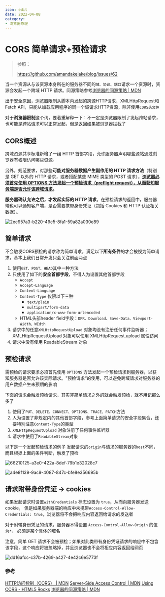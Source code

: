```yaml
---
icon: edit
date: 2022-04-08
category:
- 浏览器原理
---
```


# CORS 简单请求+预检请求

> 参照：
>
> https://github.com/amandakelake/blog/issues/62

当一个资源从与该资源本身所在的服务器不同的`域、协议、端口`请求一个资源时，资源会发起一个跨域 HTTP 请求。同源策略参考[浏览器的同源策略 | MDN](https://developer.mozilla.org/zh-CN/docs/Web/Security/Same-origin_policy)

出于安全原因，浏览器限制从脚本内发起的跨源HTTP请求，XMLHttpRequest和Fetch API，只能从加载应用程序的同一个域请求HTTP资源，除非使用`CORS头文件`

对于**浏览器限制**这个词，要着重解释一下：不一定是浏览器限制了发起跨站请求，也可能是跨站请求可以正常发起，但是返回结果被浏览器拦截了

## CORS概述

跨域资源共享标准新增了一组 HTTP 首部字段，允许服务器声明哪些源站通过浏览器有权限访问哪些资源。

另外，规范要求，对那些**可能对服务器数据产生副作用的 HTTP 请求方法**（特别是 GET 以外的 HTTP 请求，或者搭配某些 MIME 类型的 POST 请求），**<u>浏览器必须首先使用 OPTIONS 方法发起一个预检请求（preflight request），从而获知服务端是否允许该跨域请求</u>。**

**服务器确认允许之后，才发起实际的 HTTP 请求**。在预检请求的返回中，服务器端也可以通知客户端，是否需要携带身份凭证（包括 Cookies 和 HTTP 认证相关数据）。

![2ec957a3-b220-49c5-8fa1-59a82a030e89](https://mc-web-1259409954.cos.ap-guangzhou.myqcloud.com/MyImages/202204081359603.png)

## 简单请求

不会触发CORS预检的请求称为简单请求，满足以下**所有条件**的才会被视为简单请求，基本上我们日常开发只会关注前面两点

1. 使用`GET、POST、HEAD`其中一种方法
2. 只使用了如下的**安全首部字段**，不得人为设置其他首部字段
   - `Accept`
   - `Accept-Language`
   - `Content-Language`
   - `Content-Type` 仅限以下三种
     - `text/plain`
     - `multipart/form-data`
     - `application/x-www-form-urlencoded`
   - HTML头部header field字段：`DPR、Download、Save-Data、Viewport-Width、WIdth`
3. 请求中的任意`XMLHttpRequestUpload` 对象均没有注册任何事件监听器；XMLHttpRequestUpload 对象可以使用 XMLHttpRequest.upload 属性访问
4. 请求中没有使用 ReadableStream 对象

## 预检请求

需预检的请求要求必须首先使用 `OPTIONS` 方法发起一个预检请求到服务器，以获知服务器是否允许该实际请求。"预检请求“的使用，可以避免跨域请求对服务器的用户数据产生未预期的影响

下面的请求会触发预检请求，其实非简单请求之外的就会触发预检，就不用记那么多了

1. 使用了`PUT、DELETE、CONNECT、OPTIONS、TRACE、PATCH`方法
2. 人为设置了非规定内的其他首部字段，参考上面简单请求的安全字段集合，还要特别注意`Content-Type`的类型
3. `XMLHttpRequestUpload` 对象注册了任何事件监听器
4. 请求中使用了`ReadableStream`对象

以下是一个发起预检请求的例子
发起请求的`origin`与请求的服务器的`host`不同，而且根据上面的条件判断，触发了预检

![66210125-a3e0-422a-8def-79b1e32028c7](https://mc-web-1259409954.cos.ap-guangzhou.myqcloud.com/MyImages/202204081406993.png)

![a4e8f139-9ac9-4087-847c-bfe8e356695b](https://mc-web-1259409954.cos.ap-guangzhou.myqcloud.com/MyImages/202204081412375.png)

## 请求附带身份凭证 -> cookies

如果发起请求时设置`withCredentials` 标志设置为 `true`，从而向服务器发送cookie， 但是如果服务器端的响应中未携带`Access-Control-Allow-Credentials: true`，浏览器将不会把响应内容返回给请求的发送者

对于附带身份凭证的请求，服务器不得设置 `Access-Control-Allow-Origin` 的值为`*`， 必须是某个具体的域名

注意，简单 GET 请求不会被预检；如果对此类带有身份凭证请求的响应中不包含该字段，这个响应将被忽略掉，并且浏览器也不会将相应内容返回给网页

![dd16afcc-c37b-4269-a427-4e42c6e5773f](https://mc-web-1259409954.cos.ap-guangzhou.myqcloud.com/MyImages/202204081407045.png)

### 参考

[HTTP访问控制（CORS） | MDN](https://developer.mozilla.org/zh-CN/docs/Web/HTTP/Access_control_CORS)
[Server-Side Access Control | MDN](https://developer.mozilla.org/zh-CN/docs/Web/HTTP/Server-Side_Access_Control)
[Using CORS - HTML5 Rocks](https://www.html5rocks.com/en/tutorials/cors/)
[浏览器的同源策略 | MDN](https://developer.mozilla.org/zh-CN/docs/Web/Security/Same-origin_policy)